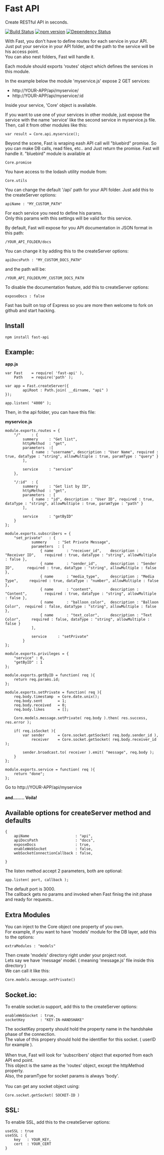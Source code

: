 Fast API
========

Create RESTful API in seconds.

[![Build Status](https://travis-ci.org/guyklainer/fast.svg?branch=master)](https://travis-ci.org/guyklainer/fast)
[![npm version](https://badge.fury.io/js/fast-api.svg)](http://badge.fury.io/js/fast-api)
[![Dependency Status](https://david-dm.org/guyklainer/fast.svg)](https://david-dm.org/guyklainer/fast)

With Fast, you don't have to define routes for each service in your API.<br>
Just put your service in your API folder, and the path to the service will be his access point.<br>
You can also nest folders, Fast will handle it.

Each module should exports 'routes' object which defines the services in this module. <br>

In the example below the module 'myservice.js' expose 2 GET services:
 - http://YOUR-APP/api/myservice/
 - http://YOUR-APP/api/myservice/:id

Inside your service, 'Core' object is available.

If you want to use one of your services in other module, just expose the service with the name 'service' like the second service in myservice.js file.<br>
Then, call it from other modules like this:<br>
    
    var result = Core.api.myservice();

Beyond the scene, Fast is wraping eash API call will "bluebird" promise.
So you can make DB calls, read files, etc.. and Just return the promise.
Fast will handle it.
"bluebird" module is available at

    Core.promise

You have access to the lodash utility module from:
    
    Core.utils

You can change the default '/api' path for your API folder.
Just add this to the createServer options:
    
    apiName : "MY_CUSTOM_PATH"

For each service you need to define his params.<br>
Only this params with this settings will be valid for this service.<br>

By default, Fast will expose for you API documentation in JSON format in this path:
    
    /YOUR_API_FOLDER/docs

You can change it by adding this to the createServer options:
    
    apiDocsPath : "MY_CUSTOM_DOCS_PATH"
and the path will be:
    
    /YOUR_API_FOLDER/MY_CUSTOM_DOCS_PATH

To disable the documentation feature, add this to createServer options:
    
    exposeDocs : false

Fast has built on top of Express so you are more then welcome to fork on github and start hacking.


Install
------------
    npm install fast-api
    
Example:
----------
**app.js**

    var Fast    = require( 'fast-api' ),
        Path    = require('path' );

    var app = Fast.createServer({
            apiRoot : Path.join( __dirname, "api" )
    });

    app.listen( "4000" );


Then, in the api folder, you can have this file:

**myservice.js**

    module.exports.routes = {
        "/"  	: {
            summery 	: "Get list",
            httpMethod 	: "get",
            parameters 	:[
                { name : "username", description : "User Name", required : true, dataType : "string", allowMultiple : true, paramType : "query" }
            ],
    
            service 	: "service"
        },
    
        "/:id" 	: {
            summery 	: "Get list by ID",
            httpMethod 	: "get",
            parameters	: [
                { name : "id", description : "User ID", required : true, dataType : "string", allowMultiple : true, paramType : "path" }
            ],
    
            service 	: "getByID"
        }
    };
    
    module.exports.subscribers = {
    	"set_private"  	: {
        		summery 	: "Set Private Message",
        		parameters 	: [
        			{ name 		: "receiver_id",	description : "Receiver ID", 	required : true, dataType : "string", allowMultiple : false },
        			{ name 		: "sender_id",	 	description : "Sender ID", 		required : true, dataType : "string", allowMultiple : false },
        			{ name 		: "media_type",	 	description : "Media Type", 	required : true, dataType : "number", allowMultiple : false },
        			{ name 		: "content",	 	description : "Content", 		required : true, dataType : "string", allowMultiple : false },
        			{ name 		: "balloon_color",	description : "Balloon Color", 	required : false, dataType : "string", allowMultiple : false },
        			{ name 		: "text_color",		description : "Text Color", 	required : false, dataType : "string", allowMultiple : false }
        		],
        
        		service 	: "setPrivate"
        	}
    };
    
    module.exports.privileges = {
        "service" : 0,
        "getByID" : 1
    };
    
    module.exports.getByID = function( req ){
        return req.params.id;
    };
    
    module.exports.setPrivate = function( req ){
    	req.body.timestamp 	= Core.date.unix();
    	req.body.sent 		= 1;
    	req.body.received 	= 0;
    	req.body.likes 		= [];
    
    	Core.models.message.setPrivate( req.body ).then( res.success, res.error );
    
    	if( req.isSocket ){
    		var sender 		= Core.socket.getSocket( req.body.sender_id ),
    			receiver 	= Core.socket.getSocket( req.body.receiver_id );
    
    		sender.broadcast.to( receiver ).emit( "message", req.body );
    	}
    };
    
    module.exports.service = function( req ){
        return "done";
    };


Go to http://YOUR-APP/api/myservice<br><br>
**and........ Voila!**

Available options for createServer method and defaults
--------------
    {
        apiName	                    : "api",
        apiDocsPath		            : "docs",
        exposeDocs		            : true,
        enableWebSocket	            : false,
        webSocketConnectionCallback	: false,
        
    }

The listen method accept 2 parameters, both are optional:<br>

    app.listen( port, callback );

The default port is 3000.<br>
The callback gets no params and invoked when Fast finisg the init phase and ready for requests.. 


Extra Modules
-------------
You can inject to the Core object one property of you own.<br>
For example, if you want to have 'models' module for the DB layer, add this to the options:

    extraModules : "models"
    
Then create 'models' directory right under your project root.<br>
Lets say we have 'message' model. ( meaning 'message.js' file inside this directory )<br>
We can call it like this:

    Core.models.message.setPrivate()


Socket.io:
----------
To enable socket.io support, add this to the createServer options:
    
    enableWebSocket	: true,
    socketKey       : "KEY-IN-HANDSHAKE"

The socketKey property should hold the property name in the handshake phase of the connection.<br>
The value of this propery should hold the identifier for this socket. ( userID for example ).<br>
<br>
When true, Fast will look for 'subscribers' object that exported from each API end point.<br>
This object is the same as the 'routes' object, except the httpMethod property.<br>
Also, the paramType for socket params is always 'body'.<br>
<br>
You can get any socket object using:

    Core.socket.getSocket( SOCKET-ID )



SSL:
----------
To enable SSL, add this to the createServer options:
    
    useSSL : true
    useSSL : {
        key   : YOUR_KEY,
        cert  : YOUR_CERT
    }





